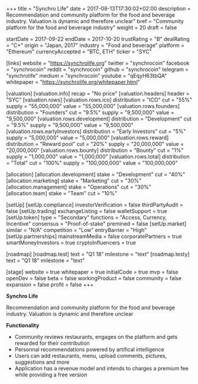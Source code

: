 +++
title = "Synchro Life"
date = 2017-08-13T17:30:02+02:00
description = Recommendation and community platform for the food and beverage industry. Valuation is dynamic and therefore unclear"
bref = "Community platform for the food and beverage industry"
weight = 20
draft = false

startDate = 2017-09-22
endDate = 2017-10-20
trustRating = "B"
dealRating = "C+"
origin = "Japan, 2017"
industry = "Food and beverage"
platform = "Ethereum"
currencyAccepted = "BTC, ETH"
ticker = "SYC"

[links]
  website = "https://synchrolife.org"
  twitter = "synchrocoin"
  facebook = "synchrocoin"
  reddit = "synchrocoin"
  github = "synchrocoin"
  telegram = "synchrolife"
  medium = "synchrocoin"
  youtube = "qEqyH63tbQA"
  whitepaper = "https://synchrolife.org/whitepaper.html"

[valuation]
  [valuation.info]
    recap = "No price"
  [valuation.headers]
    header = "SYC"
  [valuation.rows]
    [valuation.rows.ico]
      distribution = "ICO"
      cut = "55%"
      supply = "55,000,000"
      value = "55,000,000"
    [valuation.rows.founders]
      distribution = "Founders"
      cut = "9.5%"
      supply = "9,500,000"
      value = "9,500,000"
    [valuation.rows.development]
      distribution = "Development"
      cut = "9.5%"
      supply = "9,500,000"
      value = "9,500,000"
    [valuation.rows.earlyInvestors]
      distribution = "Early Investors"
      cut = "5%"
      supply = "5,000,000"
      value = "5,000,000"
    [valuation.rows.reward]
      distribution = "Reward pool"
      cut = "20%"
      supply = "20,000,000"
      value = "20,000,000"
    [valuation.rows.bounty]
      distribution = "Bounty"
      cut = "1%"
      supply = "1,000,000"
      value = "1,000,000"
    [valuation.rows.total]
      distribution = "Total"
      cut = "100%"
      supply = "100,000,000"
      value = "100,000,000"

[allocation]
  [allocation.development]
    stake = "Development"
    cut = "40%"
  [allocation.marketing]
    stake = "Marketing"
    cut = "30%"
  [allocation.management]
    stake = "Operations"
    cut = "30%"
  [allocation.team]
    stake = "Team"
    cut = "10%"

[setUp]
  [setUp.compliance]
    investorVerification = false
    thirdPartyAudit = false
  [setUp.trading]
    exchangeListing = false
    walletSupport = true
  [setUp.token]
    type = "Secondary"
    functions = "Access, Currency, Incentive"
    consensus = "Proof-of-stake"
    premined = false
  [setUp.market]
    similar = "N/A"
    competition = "Low"
    entryBarrier = "High"
  [setUp.partnerships]
    mainstreamMedia = false
    corporatePartners = true
    smartMoneyInvestors = true
    cryptoInfluencers = true

[roadmap]
  [roadmap.test]
    text = "Q1 18"
    milestone = "text"
  [roadmap.testy]
    text = "Q1 18"
    milestone = "text"

[stage]
  website = true
  whitepaper = true
  initialCode = true
  mvp = false
  openDev = false
  beta = false
  workingProduct = false
  community = false
  expansion = false
  profit = false
+++

**Synchro Life**

Recommendation and community platform for the food and beverage industry. Valuation is dynamic and therefore unclear

**Functionality**

* Community reviews restaurants, engages on the platform and gets rewarded for their contribution
* Personnal recommendations powered by artifical intelligence
* Users can add restaurants, menu, upload comments, pictures, suggestions and more
* Application has a revenue model and intends to charges a premium fee while providing a free version
